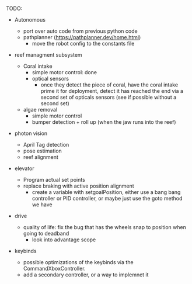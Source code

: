 TODO:
* Autonomous
  * port over auto code from previous python code
  * pathplanner (https://pathplanner.dev/home.html)
    * move the robot config to the constants file

* reef managment subsystem
  * Coral intake 
    * simple motor control: done
    * optical sensors
      * once they detect the piece of coral, have the coral intake prime it for deployment, detect it has reached the end via a second set of opticals sensors (see if possible without a second set)
  * algae removal
    * simple motor control
    * bumper detection + roll up (when the jaw runs into the reef)

* photon vision
  * April Tag detection
  * pose estimation
  * reef alignment

* elevator
  * Program actual set points
  * replace braking with active position alignment
    * create a variable with setgoalPosition, either use a bang bang controller or PID controller, or maybe just use the goto method we have

* drive
  * quality of life: fix the bug that has the wheels snap to position when going to deadband
    * look into advantage scope

* keybinds
  * possible optimizations of the keybinds via the CommandXboxController.
  * add a secondary controller, or a way to implemnet it

